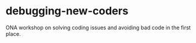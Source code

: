 debugging-new-coders
====================

ONA workshop  on solving coding issues and avoiding bad code in the first place.

